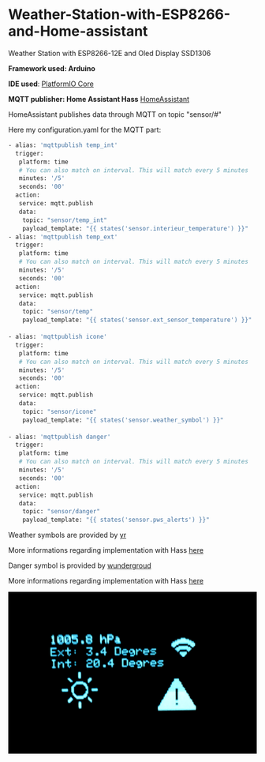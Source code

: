 # Weather-Station-with-ESP8266-and-Home-assistant
Weather Station with ESP8266-12E and Oled Display SSD1306 

**Framework used: Arduino**

**IDE used**:
[PlatformIO Core](http://platformio.org/get-started/cli)

**MQTT publisher: Home Assistant Hass**
[HomeAssistant](https://home-assistant.io/)

HomeAssistant publishes data through MQTT on topic "sensor/#"

Here my configuration.yaml for the MQTT part:

```bash
- alias: 'mqttpublish temp_int'                                                      
  trigger:                                                                           
   platform: time                                                                    
   # You can also match on interval. This will match every 5 minutes                 
   minutes: '/5'                                                                     
   seconds: '00'                                                                     
  action:                                                                            
   service: mqtt.publish                                                             
   data:                                                                             
    topic: "sensor/temp_int"                                                         
    payload_template: "{{ states('sensor.interieur_temperature') }}"                 
- alias: 'mqttpublish temp_ext'                                                      
  trigger:                                                                           
   platform: time                                                                    
   # You can also match on interval. This will match every 5 minutes                 
   minutes: '/5'                                                                     
   seconds: '00'                                                                     
  action:                                                                            
   service: mqtt.publish                                                             
   data:                                                                             
    topic: "sensor/temp"                                                             
    payload_template: "{{ states('sensor.ext_sensor_temperature') }}"                
                                                                                     
- alias: 'mqttpublish icone'                                                         
  trigger:                                                                           
   platform: time                                                                    
   # You can also match on interval. This will match every 5 minutes                 
   minutes: '/5'                                                                     
   seconds: '00'                                                                     
  action:                                                                            
   service: mqtt.publish                                                             
   data:                                                                             
    topic: "sensor/icone"                                                            
    payload_template: "{{ states('sensor.weather_symbol') }}"                        
                                                                                     
- alias: 'mqttpublish danger'                                                        
  trigger:                                                                           
   platform: time                                                                    
   # You can also match on interval. This will match every 5 minutes                 
   minutes: '/5'                                                                     
   seconds: '00'                                                                     
  action:                                                                            
   service: mqtt.publish                                                             
   data:                                                                             
    topic: "sensor/danger"                                                           
    payload_template: "{{ states('sensor.pws_alerts') }}"

```

Weather symbols are provided by [yr](http://om.yr.no/symbol/)

More informations regarding implementation with Hass [here](https://home-assistant.io/components/sensor.yr/)

Danger symbol is provided by [wundergroud](https://www.wunderground.com/EU/FR/064.html)

More informations regarding implementation with Hass [here](https://home-assistant.io/components/sensor.wunderground/) 


![Alt text](./station.jpg)
